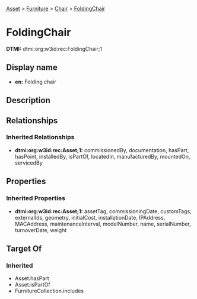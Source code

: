[Asset](../../Asset.md) > [Furniture](../Furniture.md) > [Chair](Chair.md) > [FoldingChair](.)
# FoldingChair
**DTMI:** dtmi:org:w3id:rec:FoldingChair;1
## Display name
- **en:** Folding chair
## Description
## Relationships
### Inherited Relationships
* **dtmi:org:w3id:rec:Asset;1:** commissionedBy, documentation, hasPart, hasPoint, installedBy, isPartOf, locatedIn, manufacturedBy, mountedOn, servicedBy
## Properties
### Inherited Properties
* **dtmi:org:w3id:rec:Asset;1:** assetTag, commissioningDate, customTags, externalIds, geometry, initialCost, installationDate, IPAddress, MACAddress, maintenanceInterval, modelNumber, name, serialNumber, turnoverDate, weight
## Target Of
### Inherited
* Asset.hasPart
* Asset.isPartOf
* FurnitureCollection.includes

